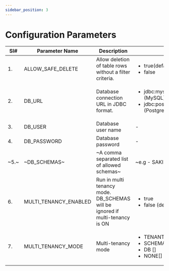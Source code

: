 ```yaml
---
sidebar_position: 3
---
```


# Configuration Parameters

| Sl#  | Parameter Name        | Description                                                                  | Allowed Values/Examples                                                                                                                       |
|------|-----------------------|------------------------------------------------------------------------------|-----------------------------------------------------------------------------------------------------------------------------------------------|
| 1.   | ALLOW_SAFE_DELETE     | Allow deletion of table rows without a filter criteria.                      | <ul><li>true(default)</li><li>false</li></ul>                                                                                                 |
| 2.   | DB_URL                | Database connection URL in JDBC format.                                      | <ul><li> jdbc:mysql://DB_SERVER_HOST:DB_PORT/DB_NAME (MySQL)</li><li> jdbc:postgresql://DB_SERVER_HOST:DB_PORT/DB_NAME (PostgreSQL)</li></ul> |
| 3.   | DB_USER               | Database user name                                                           | -                                                                                                                                             |
| 4.   | DB_PASSWORD           | Database password                                                            | -                                                                                                                                             |
| ~5.~ | ~DB_SCHEMAS~          | ~A comma separated list of allowed schemas~                                  | ~e.g - SAKILA,WORLD~                                                                                                                          |
| 6.   | MULTI_TENANCY_ENABLED | Run in multi tenancy mode. DB_SCHEMAS will be ignored if multi-tenancy is ON | <ul><li>true</li><li>false (default)</li></ul>                                                                                                |
| 7.   | MULTI_TENANCY_MODE    | Multi-tenancy mode                                                           | <ul><li>TENANT_ID [] </li><li>SCHEMA [x]</li><li>DB []</li><li>NONE[]</li></ul>                                                               |
